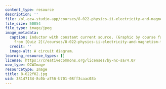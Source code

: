 ```yaml
---
content_type: resource
description: ''
file: /ol-ocw-studio-app/courses/8-022-physics-ii-electricity-and-magnetism-fall-2002/381471348c0ba756b70108ff3caac03b_8-022f02.jpg
file_size: 50054
file_type: image/jpeg
image_metadata:
  caption: Inductor with constant current source. (Graphic by course faculty, adapted
    from [Quiz 2](/courses/8-022-physics-ii-electricity-and-magnetism-fall-2002/pages/exams).)
  credit: ''
  image-alt: A circuit diagram.
learning_resource_types: []
license: https://creativecommons.org/licenses/by-nc-sa/4.0/
ocw_type: OCWImage
resourcetype: Image
title: 8-022f02.jpg
uid: 38147134-8c0b-a756-b701-08ff3caac03b
---
```

